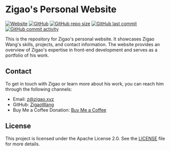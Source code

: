 # Zigao's Personal Website

[![Website](https://img.shields.io/website?down_message=offline&up_message=online&url=https%3A%2F%2Fzigaow.com)](https://zigaow.com)
[![GitHub](https://img.shields.io/github/license/ZigaoWang/zigao)](LICENSE)
[![GitHub repo size](https://img.shields.io/github/repo-size/ZigaoWang/zigao)](https://github.com/ZigaoWang/zigao)
[![GitHub last commit](https://img.shields.io/github/last-commit/ZigaoWang/zigao)](https://github.com/ZigaoWang/zigao/commits/master)
[![GitHub commit activity](https://img.shields.io/github/commit-activity/w/ZigaoWang/zigao)](https://github.com/ZigaoWang/zigao/commits/master)

This is the repository for Zigao's personal website. It showcases Zigao Wang's skills, projects, and contact information. The website provides an overview of Zigao's expertise in front-end development and serves as a portfolio of his work.

## Contact

To get in touch with Zigao or learn more about his work, you can reach him through the following channels:

- Email: [z@zigao.xyz](mailto:z@zigao.xyz)
- GitHub: [ZigaoWang](https://github.com/ZigaoWang)
- Buy Me a Coffee Donation: [Buy Me a Coffee](https://www.buymeacoffee.com/zigao)

## License

This project is licensed under the Apache License 2.0. See the [LICENSE](LICENSE) file for more details.
